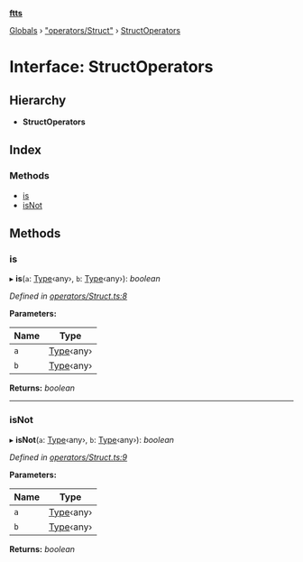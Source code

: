 **[ftts](../README.md)**

[Globals](../README.md) › ["operators/Struct"](../modules/_operators_struct_.md) › [StructOperators](_operators_struct_.structoperators.md)

# Interface: StructOperators

## Hierarchy

* **StructOperators**

## Index

### Methods

* [is](_operators_struct_.structoperators.md#is)
* [isNot](_operators_struct_.structoperators.md#isnot)

## Methods

###  is

▸ **is**(`a`: [Type](_type_.type.md)‹any›, `b`: [Type](_type_.type.md)‹any›): *boolean*

*Defined in [operators/Struct.ts:8](https://github.com/OctoD/ftts/blob/73fcc67/src/operators/Struct.ts#L8)*

**Parameters:**

Name | Type |
------ | ------ |
`a` | [Type](_type_.type.md)‹any› |
`b` | [Type](_type_.type.md)‹any› |

**Returns:** *boolean*

___

###  isNot

▸ **isNot**(`a`: [Type](_type_.type.md)‹any›, `b`: [Type](_type_.type.md)‹any›): *boolean*

*Defined in [operators/Struct.ts:9](https://github.com/OctoD/ftts/blob/73fcc67/src/operators/Struct.ts#L9)*

**Parameters:**

Name | Type |
------ | ------ |
`a` | [Type](_type_.type.md)‹any› |
`b` | [Type](_type_.type.md)‹any› |

**Returns:** *boolean*